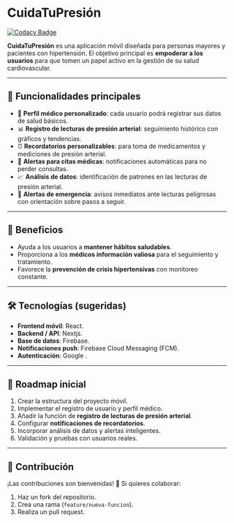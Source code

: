 # CuidaTuPresión
[![Codacy Badge](https://app.codacy.com/project/badge/Grade/0378a447e8c94eb5b64ca556fc1e59d5)](https://app.codacy.com/gh/raalzate/cuidatupresion/dashboard?utm_source=gh&utm_medium=referral&utm_content=&utm_campaign=Badge_grade)

**CuidaTuPresión** es una aplicación móvil diseñada para personas mayores y pacientes con hipertensión.
El objetivo principal es **empoderar a los usuarios** para que tomen un papel activo en la gestión de su salud cardiovascular.

---

## 📱 Funcionalidades principales

* 👤 **Perfil médico personalizado**: cada usuario podrá registrar sus datos de salud básicos.
* 📊 **Registro de lecturas de presión arterial**: seguimiento histórico con gráficos y tendencias.
* ⏰ **Recordatorios personalizables**: para toma de medicamentos y mediciones de presión arterial.
* 📅 **Alertas para citas médicas**: notificaciones automáticas para no perder consultas.
* 📈 **Análisis de datos**: identificación de patrones en las lecturas de presión arterial.
* 🚨 **Alertas de emergencia**: avisos inmediatos ante lecturas peligrosas con orientación sobre pasos a seguir.

---

## 🎯 Beneficios

* Ayuda a los usuarios a **mantener hábitos saludables**.
* Proporciona a los **médicos información valiosa** para el seguimiento y tratamiento.
* Favorece la **prevención de crisis hipertensivas** con monitoreo constante.

---

## 🛠️ Tecnologías (sugeridas)

* **Frontend móvil**: React.
* **Backend / API**: Nextjs.
* **Base de datos**: Firebase.
* **Notificaciones push**: Firebase Cloud Messaging (FCM).
* **Autenticación**: Google .

---

## 🚀 Roadmap inicial

1. Crear la estructura del proyecto móvil.
2. Implementar el registro de usuario y perfil médico.
3. Añadir la función de **registro de lecturas de presión arterial**.
4. Configurar **notificaciones de recordatorios**.
5. Incorporar análisis de datos y alertas inteligentes.
6. Validación y pruebas con usuarios reales.

---

## 🤝 Contribución

¡Las contribuciones son bienvenidas! 🎉
Si quieres colaborar:

1. Haz un fork del repositorio.
2. Crea una rama (`feature/nueva-funcion`).
3. Realiza un pull request.
